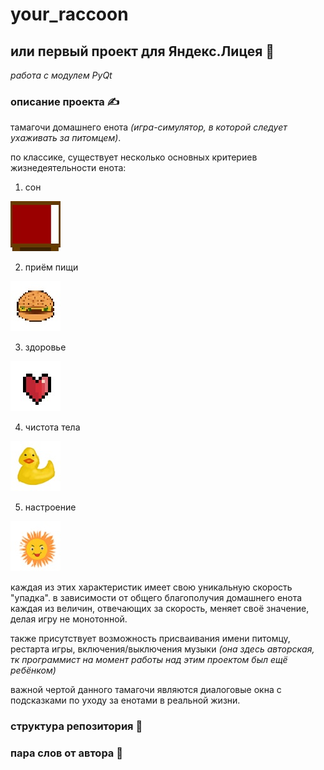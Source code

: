 # your_raccoon
## или первый проект для Яндекс.Лицея 🤩

*работа с модулем PyQt*

### описание проекта ✍️
тамагочи домашнего енота *(игра-симулятор, в которой следует ухаживать за питомцем)*. 

по классике, существует несколько основных критериев жизнедеятельности енота:
1) сон 

![сон](https://github.com/kluchevsskay/your_raccoon/blob/master/icons/bed.jpg)

2) приём пищи 
 
![еда](https://github.com/kluchevsskay/your_raccoon/blob/master/icons/eat.jpg)

3) здоровье 
 
![здоровье](https://github.com/kluchevsskay/your_raccoon/blob/master/icons/kit.jpg)

4) чистота тела
 
![грязь](https://github.com/kluchevsskay/your_raccoon/blob/master/icons/shower.jpg)

5) настроение 
 
![муд](https://github.com/kluchevsskay/your_raccoon/blob/master/icons/smile.jpg)

каждая из этих характеристик имеет свою уникальную скорость "упадка". в зависимости от общего благополучия домашнего енота каждая из величин, отвечающих за скорость, меняет своё значение, делая игру не монотонной.

также присутствует возможность присваивания имени питомцу, рестарта игры, включения/выключения музыки *(она здесь авторская, тк программист на момент работы над этим проектом был ещё ребёнком)*

важной чертой данного тамагочи являются диалоговые окна с подсказками по уходу за енотами в реальной жизни.

### структура репозитория 🤖

### пара слов от автора 🤡
